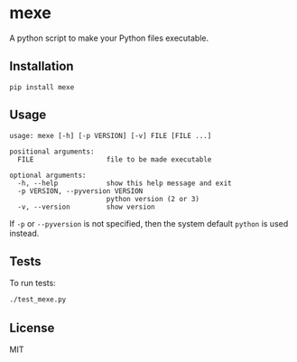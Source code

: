 # mexe

A python script to make your Python files executable.

## Installation

```
pip install mexe
```

## Usage

```shell
usage: mexe [-h] [-p VERSION] [-v] FILE [FILE ...]

positional arguments:
  FILE                  file to be made executable

optional arguments:
  -h, --help            show this help message and exit
  -p VERSION, --pyversion VERSION
                        python version (2 or 3)
  -v, --version         show version
```

If `-p` or `--pyversion` is not specified, then the system default `python`
is used instead.

## Tests

To run tests:

```bash
./test_mexe.py
```

## License

MIT